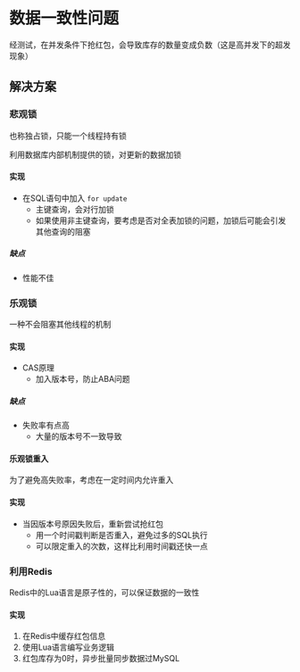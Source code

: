 # 数据一致性问题

经测试，在并发条件下抢红包，会导致库存的数量变成负数（这是高并发下的超发现象）


## 解决方案

### 悲观锁

也称独占锁，只能一个线程持有锁

利用数据库内部机制提供的锁，对更新的数据加锁

#### 实现
- 在SQL语句中加入 `for update`
    - 主键查询，会对行加锁
    - 如果使用非主键查询，要考虑是否对全表加锁的问题，加锁后可能会引发其他查询的阻塞

##### 缺点
- 性能不佳

### 乐观锁

一种不会阻塞其他线程的机制

#### 实现
- CAS原理
    - 加入版本号，防止ABA问题
    
    
##### 缺点
- 失败率有点高
    - 大量的版本号不一致导致

#### 乐观锁重入


为了避免高失败率，考虑在一定时间内允许重入

#### 实现

- 当因版本号原因失败后，重新尝试抢红包
    - 用一个时间戳判断是否重入，避免过多的SQL执行
    - 可以限定重入的次数，这样比利用时间戳还快一点

### 利用Redis
Redis中的Lua语言是原子性的，可以保证数据的一致性

#### 实现
1. 在Redis中缓存红包信息
2. 使用Lua语言编写业务逻辑
3. 红包库存为0时，异步批量同步数据过MySQL